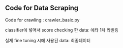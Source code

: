 ## Code for Data Scraping
Code for crawling : crawler_basic.py

classifier에 넣어서 score checking 한 data: 에타 1차 라벨링

실제 fine tuning 시에 사용된 data: 최종데이터
